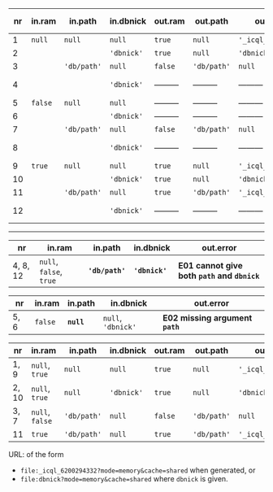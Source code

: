 


|  nr |  in.ram |   in.path   | in.dbnick  | out.ram |   out.path  |      out.dbnick      | out.persistency | out.error | same as  |
| --- | ------- | ----------- | ---------- | ------- | ----------- | -------------------- | --------------- | --------- | -------- |
|   1 | `null`  | `null`      | `null`     | `true`  | `null`      | `'_icql_6200294332'` | none            | ———       | 1, 9     |
|   2 |         |             | `'dbnick'` | `true`  | `null`      | `'dbnick'`           | none            | ———       | 2, 10    |
|   3 |         | `'db/path'` | `null`     | `false` | `'db/path'` | `null`               | continuous      | ———       | 3, 7     |
|   4 |         |             | `'dbnick'` | ———     | ———         | ———                  | ———             | **E01**   | 4, 8, 12 |
|   5 | `false` | `null`      | `null`     | ———     | ———         | ———                  | ———             | **E02**   | 5, 6     |
|   6 |         |             | `'dbnick'` | ———     | ———         | ———                  | ———             | **E02**   | 5, 6     |
|   7 |         | `'db/path'` | `null`     | `false` | `'db/path'` | `null`               | continuous      | ———       | 3, 7     |
|   8 |         |             | `'dbnick'` | ———     | ———         | ———                  | ———             | **E01**   | 4, 8, 12 |
|   9 | `true`  | `null`      | `null`     | `true`  | `null`      | `'_icql_6200294332'` | none            | ———       | 1, 9     |
|  10 |         |             | `'dbnick'` | `true`  | `null`      | `'dbnick'`           | none            | ———       | 2, 10    |
|  11 |         | `'db/path'` | `null`     | `true`  | `'db/path'` | `'_icql_6200294332'` | eventual        | ———       | ———      |
|  12 |         |             | `'dbnick'` | ———     | ———         | ———                  | none            | **E01**   | 4, 8, 12 |

-----------------------

|    nr    |          in.ram         |     in.path     |   in.dbnick    |                out.error                 |
| -------- | ----------------------- | --------------- | -------------- | ---------------------------------------- |
| 4, 8, 12 | `null`, `false`, `true` | **`'db/path'`** | **`'dbnick'`** | **E01 cannot give both `path` and `dbnick`** |


|  nr  |  in.ram |  in.path   |     in.dbnick      |            out.error            |
| ---- | ------- | ---------- | ------------------ | ------------------------------- |
| 5, 6 | `false` | **`null`** | `null`, `'dbnick'` | **E02 missing argument `path`** |


|   nr  |      in.ram     |   in.path   | in.dbnick  | out.ram |   out.path  |      out.dbnick      | out.persistency |
| ----- | --------------- | ----------- | ---------- | ------- | ----------- | -------------------- | --------------- |
| 1, 9  | `null`, `true`  | `null`      | `null`     | `true`  | `null`      | `'_icql_6200294332'` | none            |
| 2, 10 | `null`, `true`  | `null`      | `'dbnick'` | `true`  | `null`      | `'dbnick'`           | none            |
| 3, 7  | `null`, `false` | `'db/path'` | `null`     | `false` | `'db/path'` | `null`               | continuous      |
| 11    | `true`          | `'db/path'` | `null`     | `true`  | `'db/path'` | `'_icql_6200294332'` | eventual        |


URL: of the form
* `file:_icql_6200294332?mode=memory&cache=shared` when generated, or
* `file:dbnick?mode=memory&cache=shared` where `dbnick` is given.



